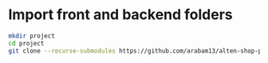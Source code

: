 # Import front and backend folders

```bash
mkdir project
cd project
git clone --recurse-submodules https://github.com/arabam13/alten-shop-products.git .
```
